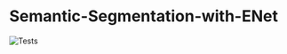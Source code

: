 # Semantic-Segmentation-with-ENet

![Tests](https://github.com/AshishAsokan/Semantic-Segmentation-with-ENet/workflows/Tests/badge.svg)
